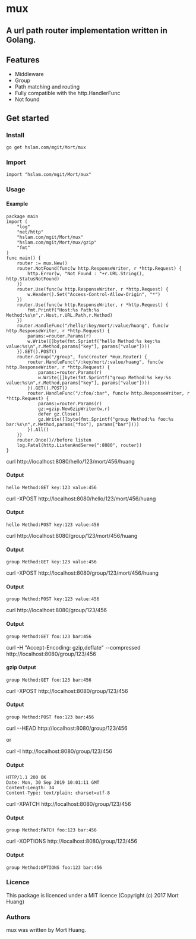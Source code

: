 # mux
## A url path router implementation written in Golang.

## Features

* Middleware
* Group
* Path matching and routing
* Fully compatible with the http.HandlerFunc
* Not found

## Get started

### Install
```
go get hslam.com/mgit/Mort/mux
```
### Import
```
import "hslam.com/mgit/Mort/mux"
```
### Usage
#### Example
```
package main
import (
	"log"
	"net/http"
	"hslam.com/mgit/Mort/mux"
	"hslam.com/mgit/Mort/mux/gzip"
	"fmt"
)
func main() {
	router := mux.New()
	router.NotFound(func(w http.ResponseWriter, r *http.Request) {
		http.Error(w, "Not Found : "+r.URL.String(), http.StatusNotFound)
	})
	router.Use(func(w http.ResponseWriter, r *http.Request) {
		w.Header().Set("Access-Control-Allow-Origin", "*")
	})
	router.Use(func(w http.ResponseWriter, r *http.Request) {
		fmt.Printf("Host:%s Path:%s Method:%s\n",r.Host,r.URL.Path,r.Method)
	})
	router.HandleFunc("/hello/:key/mort/:value/huang", func(w http.ResponseWriter, r *http.Request) {
		params:=router.Params(r)
		w.Write([]byte(fmt.Sprintf("hello Method:%s key:%s value:%s\n",r.Method,params["key"], params["value"])))
	}).GET().POST()
	router.Group("/group", func(router *mux.Router) {
		router.HandleFunc("/:key/mort/:value/huang", func(w http.ResponseWriter, r *http.Request) {
			params:=router.Params(r)
			w.Write([]byte(fmt.Sprintf("group Method:%s key:%s value:%s\n",r.Method,params["key"], params["value"])))
		}).GET().POST()
		router.HandleFunc("/:foo/:bar", func(w http.ResponseWriter, r *http.Request) {
			params:=router.Params(r)
			gz:=gzip.NewGzipWriter(w,r)
			defer gz.Close()
			gz.Write([]byte(fmt.Sprintf("group Method:%s foo:%s bar:%s\n",r.Method,params["foo"], params["bar"])))
		}).All()
	})
	router.Once()//before listen
	log.Fatal(http.ListenAndServe(":8080", router))
}
```

curl http://localhost:8080/hello/123/mort/456/huang
#### Output
```
hello Method:GET key:123 value:456
```
curl -XPOST http://localhost:8080/hello/123/mort/456/huang
#### Output
```
hello Method:POST key:123 value:456
```
curl http://localhost:8080/group/123/mort/456/huang
#### Output
```
group Method:GET key:123 value:456
```
curl -XPOST http://localhost:8080/group/123/mort/456/huang
#### Output
```
group Method:POST key:123 value:456
```
curl http://localhost:8080/group/123/456
#### Output
```
group Method:GET foo:123 bar:456
```
curl -H "Accept-Encoding: gzip,deflate" --compressed http://localhost:8080/group/123/456
#### gzip Output
```
group Method:GET foo:123 bar:456
```
curl -XPOST http://localhost:8080/group/123/456
#### Output
```
group Method:POST foo:123 bar:456
```
curl --HEAD http://localhost:8080/group/123/456

or

curl -I http://localhost:8080/group/123/456
#### Output
```
HTTP/1.1 200 OK
Date: Mon, 30 Sep 2019 10:01:11 GMT
Content-Length: 34
Content-Type: text/plain; charset=utf-8
```
curl -XPATCH http://localhost:8080/group/123/456
#### Output
```
group Method:PATCH foo:123 bar:456
```
curl -XOPTIONS http://localhost:8080/group/123/456
#### Output
```
group Method:OPTIONS foo:123 bar:456
```
### Licence
This package is licenced under a MIT licence (Copyright (c) 2017 Mort Huang)


### Authors
mux was written by Mort Huang.


